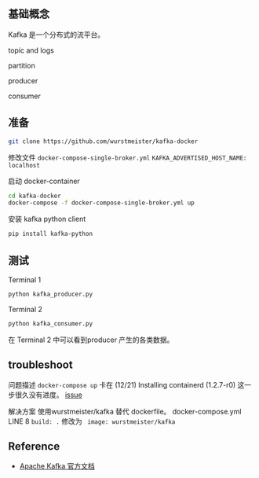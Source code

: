 ## 基础概念
Kafka 是一个分布式的流平台。

topic and logs

partition

producer

consumer

## 准备

```bash
git clone https://github.com/wurstmeister/kafka-docker
```

修改文件 ```docker-compose-single-broker.yml```
```KAFKA_ADVERTISED_HOST_NAME: localhost```

启动 docker-container
```bash
cd kafka-docker
docker-compose -f docker-compose-single-broker.yml up
```


安装 kafka python client
```bash
pip install kafka-python
```

## 测试 
Terminal 1

```bash
python kafka_producer.py
```

Terminal 2
```bash
python kafka_consumer.py
```

在 Terminal 2 中可以看到producer 产生的各类数据。

## troubleshoot

问题描述
```docker-compose up``` 
卡在
(12/21) Installing containerd (1.2.7-r0) 
这一步很久没有进度。
[issue](https://github.com/wurstmeister/kafka-docker/issues/529)

解决方案
使用wurstmeister/kafka 替代 dockerfile。
docker-compose.yml LINE 8
``` build: . ``` 
修改为
``` image: wurstmeister/kafka```

## Reference
- [Apache Kafka 官方文档](https://kafka.apache.org/intro)